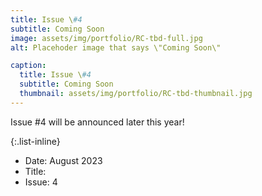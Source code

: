 ```yaml
---
title: Issue \#4
subtitle: Coming Soon 
image: assets/img/portfolio/RC-tbd-full.jpg
alt: Placehoder image that says \"Coming Soon\"

caption:
  title: Issue \#4
  subtitle: Coming Soon
  thumbnail: assets/img/portfolio/RC-tbd-thumbnail.jpg
---
```

Issue \#4 will be announced later this year!

{:.list-inline}
- Date: August 2023
- Title:
- Issue: 4

